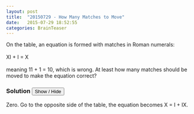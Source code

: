 ```yaml
---
layout: post
title:  "20150729 - How Many Matches to Move"
date:   2015-07-29 18:52:55
categories: BrainTeaser
---
```


On the table, an equation is formed with matches in Roman numerals: <br><br>
XI + I = X
<br><br>
meaning 11 + 1 = 10, which is wrong. At least how many matches should be moved to make the equation correct?

### Solution <button>Show / Hide</button>

<solution>
Zero. Go to the opposite side of the table, the equation becomes X = I + IX.
</solution>

